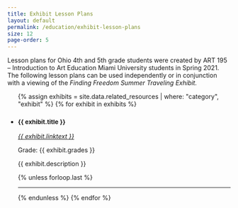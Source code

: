 ```yaml
---
title: Exhibit Lesson Plans
layout: default
permalink: /education/exhibit-lesson-plans
size: 12
page-order: 5
---
```


Lesson plans for Ohio 4th and 5th grade students were created by ART 195 – Introduction to Art Education Miami University students in Spring 2021. The following lesson plans can be used independently or in conjunction with a viewing of the *Finding Freedom Summer Traveling Exhibit.*

<ul class="list-unstyled">
    {% assign exhibits = site.data.related_resources | where: "category", "exhibit" %}
    {% for exhibit in exhibits %}
    <li class="mt-4 pb-2">
    <h3><small>{{ exhibit.title }}</small></h3>
        <a href="{{ exhibit.url }}" target="_blank" class="h2 text-nondec"><i>{{ exhibit.linktext }}</i></a>
        <p>Grade: {{ exhibit.grades }}</p>
        <p>{{ exhibit.description }}</p>
    </li>
    {% unless forloop.last %}
    <hr>
    {% endunless %}
    {% endfor %}
</ul>